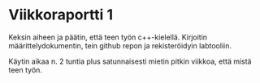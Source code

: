 # Viikkoraportti 1

Keksin aiheen ja päätin, että teen työn c++-kielellä. Kirjoitin määrittelydokumentin, tein github repon ja rekisteröidyin labtooliin.

Käytin aikaa n. 2 tuntia plus satunnaisesti mietin pitkin viikkoa, että mistä teen työn.
